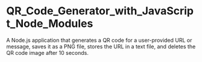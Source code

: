 # QR_Code_Generator_with_JavaScript_Node_Modules
A Node.js application that generates a QR code for a user-provided URL or message, saves it as a PNG file, stores the URL in a text file, and deletes the QR code image after 10 seconds.
